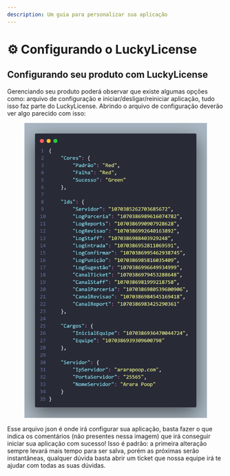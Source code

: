 ```yaml
---
description: Um guia para personalizar sua aplicação
---
```


# ⚙ Configurando o LuckyLicense

## Configurando seu produto com LuckyLicense

Gerenciando seu produto poderá observar que existe algumas opções como: arquivo de configuração e iniciar/desligar/reiniciar aplicação, tudo isso faz parte do LuckyLicense. Abrindo o arquivo de configuração deverão ver algo parecido com isso:

<figure><img src="../.gitbook/assets/code.png" alt=""><figcaption></figcaption></figure>

Esse arquivo json é onde irá configurar sua aplicação, basta fazer o que indica os comentários (não presentes nessa imagem) que irá conseguir iniciar sua aplicação com sucesso! Isso é padrão: a primeira alteração sempre levará mais tempo para ser salva, porém as próximas serão instantâneas, qualquer dúvida basta abrir um ticket que nossa equipe irá te ajudar com todas as suas dúvidas.
